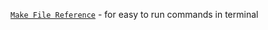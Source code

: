 [```Make File Reference```](https://github.com/Cyfrin/foundry-fund-me-f23/blob/main/Makefile) - for easy to run commands in terminal
